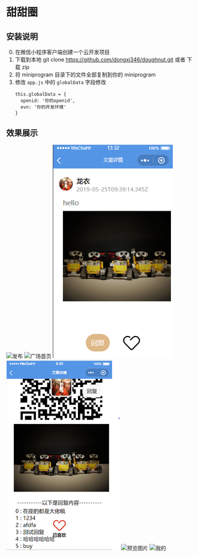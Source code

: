 # 甜甜圈
## 安装说明
0. 在微信小程序客户端创建一个云开发项目
1. 下载到本地 git clone https://github.com/dongxi346/doughnut.git 或者 下载 zip
2. 将 miniprogram 目录下的文件全部复制到你的 miniprogram
3. 修改 `app.js` 中的 `globalData` 字段修改
	```
	this.globalData = {
      openid: '你的openid',
      evn: '你的开发环境'
    }
    ```

## 效果展示
![发布](/screenshots/发布.png)
![广场首页](/screenshots/广场首页.png)
![文章详情](/screenshots/文章详情.png)
![回复](/screenshots/回复.PNG)
![预览图片](/screenshots/预览图片.png)
![我的](/screenshots/我的.png)
